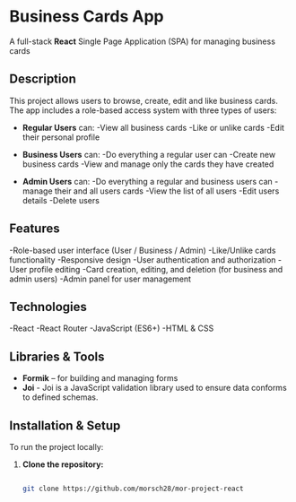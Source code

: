 # Business Cards App

A full-stack **React** Single Page Application (SPA) for managing business cards

## Description

This project allows users to browse, create, edit and like business cards. The app includes a role-based access system with three types of users:

- **Regular Users** can:
  -View all business cards
  -Like or unlike cards
  -Edit their personal profile

- **Business Users** can:
  -Do everything a regular user can
  -Create new business cards
  -View and manage only the cards they have created

- **Admin Users** can:
  -Do everything a regular and business users can
  -manage their and all users cards
  -View the list of all users
  -Edit users details
  -Delete users

## Features

-Role-based user interface (User / Business / Admin)
-Like/Unlike cards functionality
-Responsive design
-User authentication and authorization
-User profile editing
-Card creation, editing, and deletion (for business and admin users)
-Admin panel for user management

## Technologies

-React
-React Router
-JavaScript (ES6+)
-HTML & CSS

## Libraries & Tools

- **Formik** – for building and managing forms
- **Joi** - Joi is a JavaScript validation library used to ensure data conforms to defined schemas.

## Installation & Setup

To run the project locally:

1. **Clone the repository:**

   ```bash

   git clone https://github.com/morsch28/mor-project-react
   ```
